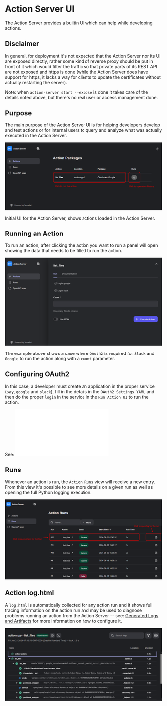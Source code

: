 # Action Server UI

The Action Server provides a builtin UI which can help while developing actions.

## Disclaimer

In general, for deployment it's not expected that the Action Server
nor its UI are exposed directly, rather some kind of reverse proxy should be put
in front of it which would filter the traffic so that private parts of its REST API
are not exposed and https is done (while the Action Server does have support for
https, it lacks a way for clients to update the certificates without actually
restarting the server).

Note: when `action-server start --expose` is done it takes care of the details
noted above, but there's no real user or access management done.

## Purpose

The main purpose of the Action Server UI is for helping developers develop and
test actions or for internal users to query and analyze what was actually executed
in the Action Server.

![Action Server UI](./images/action-server-ui-initial.png)

Initial UI for the Action Server, shows actions loaded in the Action Server.

## Running an Action

To run an action, after clicking the action you want to run a panel will
open showing the data that needs to be filled to run the action.

![Action Server Run Action UI](./images/action-server-ui-run-action.png)

The example above shows a case where `OAuth2` is required for `Slack` and `Google`
to run the action along with a `count` parameter.

## Configuring OAuth2

In this case, a developer must create an application in the proper service
(say, `google` and `slack`), fill in the details in the `OAuth2 Settings YAML`
and then do the proper `login` in the service in the `Run Action UI` to run the action.

See: ![OAuth2 Development](./12-oauth2-development.md)

## Runs

Whenever an action is run, the `Action Runs` view will receive a new entry. From this
view it's possible to see more details on a given run as well as opening the full
Python logging execution.

![Action Server Run History UI](./images/action-server-ui-run-history.png)

## Action log.html

A `log.html` is automatically collected for any action run and it shows full tracing
information on the action run and may be used to diagnose problems running an action
from the Action Server -- see: [Generated Logs and Artifacts](./10-generated-logs-and-artifacts.md)
for more information on how to configure it.

![Action Server log.html](./images/action-server-ui-run-log.png)
